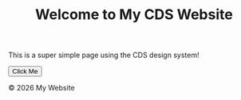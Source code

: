 <!DOCTYPE html>
<html lang="en">
<head>
    <meta charset="UTF-8">
    <meta name="viewport" content="width=device-width, initial-scale=1.0">
    <title>My CDS Website</title>
    <link rel="stylesheet" href="https://design.canada.ca/css/main.css">
</head>
<body>
    <header>
        <h1>Welcome to My CDS Website</h1>
    </header>
    <main>
        <p>This is a super simple page using the CDS design system!</p>
        <button class="button">Click Me</button>
    </main>
    <footer>
        <p>© 2026 My Website</p>
    </footer>
</body>
</html>
